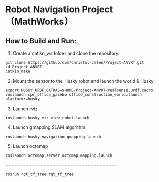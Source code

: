 # Robot Navigation Project（MathWorks）



## How to Build and Run:

1. Create a catikn_ws folder and clone the repository.
```console
git clone https://github.com/Christol-Jalen/Project-ANVRT.git
cd Project-ANVRT
catkin_make
```

2. Mount the sensor to the Husky robot and launch the world & Husky

```console
export HUSKY_URDF_EXTRAS=$HOME/Project-ANVRT/realsense.urdf.xacro
roslaunch cpr_office_gazebo office_construction_world.launch platform:=husky
```

3. Launch rviz

```console
roslaunch husky_viz view_robot.launch
```

4. Launch gmapping SLAM algorithm

```console
roslaunch husky_navigation gmapping.launch
```

5. Launch octomap

```console
roslaunch octomap_server octomap_mapping.launch
```


======================================
```console
rosrun rqt_tf_tree rqt_tf_tree
```
